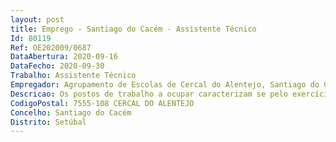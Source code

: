 ```yaml
--- 
layout: post
title: Emprego - Santiago do Cacém - Assistente Técnico
Id: 80119
Ref: OE202009/0687
DataAbertura: 2020-09-16
DataFecho: 2020-09-30
Trabalho: Assistente Técnico
Empregador: Agrupamento de Escolas de Cercal do Alentejo, Santiago do Cacém (Escola Básica n.º 1 de Cercal do Alentejo, Santiago do Cacém - Sede)
Descricao: Os postos de trabalho a ocupar caracterizam se pelo exercício de funções na categoria de assistente técnico, tal como descrito no Anexo referido no n.o 2 do artigo 88.o da LTFP, para os serviços administrativos dos agrupamentos de escolas ou escolas não agrupadas, compreendendo designadamente as atividades inerentes à gestão de alunos, pessoal, orçamento, contabilidade, património, aprovisionamento, secretaria, arquivo e expediente.
CodigoPostal: 7555-108 CERCAL DO ALENTEJO
Concelho: Santiago do Cacém
Distrito: Setúbal
--- 
```

